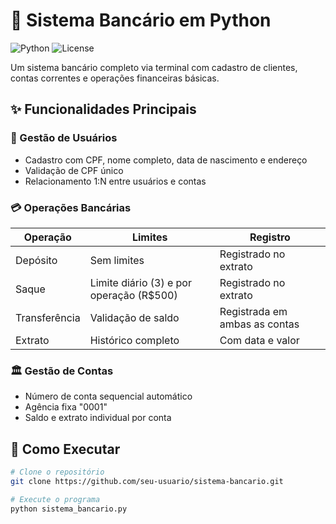 # 🏦 Sistema Bancário em Python

![Python](https://img.shields.io/badge/Python-3.x-blue?logo=python)
![License](https://img.shields.io/badge/License-MIT-green)

Um sistema bancário completo via terminal com cadastro de clientes, contas correntes e operações financeiras básicas.

## ✨ Funcionalidades Principais

### 👤 Gestão de Usuários
- Cadastro com CPF, nome completo, data de nascimento e endereço
- Validação de CPF único
- Relacionamento 1:N entre usuários e contas

### 💳 Operações Bancárias
| Operação | Limites | Registro |
|----------|---------|----------|
| Depósito | Sem limites | Registrado no extrato |
| Saque | Limite diário (3) e por operação (R$500) | Registrado no extrato |
| Transferência | Validação de saldo | Registrada em ambas as contas |
| Extrato | Histórico completo | Com data e valor |

### 🏛️ Gestão de Contas
- Número de conta sequencial automático
- Agência fixa "0001"
- Saldo e extrato individual por conta

## 🚀 Como Executar

```bash
# Clone o repositório
git clone https://github.com/seu-usuario/sistema-bancario.git

# Execute o programa
python sistema_bancario.py
